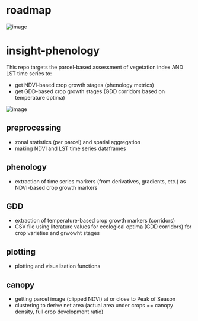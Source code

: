 # roadmap

![image](https://github.com/user-attachments/assets/440085ae-3df4-43fa-84da-a8f7f5767679)

# insight-phenology

This repo targets the parcel-based assessment of vegetation index AND LST time series to:
- get NDVI-based crop growth stages (phenology metrics)
- get GDD-based crop growth stages (GDD corridors based on temperature optima)

![image](https://github.com/user-attachments/assets/d21332b8-6c1d-4df0-adfd-822e3984c9f3)

## preprocessing
- zonal statistics (per parcel) and spatial aggregation
- making NDVI and LST time series dataframes
  
## phenology
- extraction of time series markers (from derivatives, gradients, etc.) as NDVI-based crop growth markers

## GDD
- extraction of temperature-based crop growth markers (corridors)
- CSV file using literature values for ecological optima (GDD corridors) for crop varieties and grwowht stages

## plotting
- plotting and visualization functions

## canopy
- getting parcel image (clipped NDVI) at or close to Peak of Season
- clustering to derive net area (actual area under crops == canopy density, full crop development ratio)
